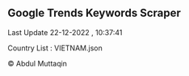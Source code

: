 

## Google Trends Keywords Scraper 
 
Last Update 22-12-2022 , 10:37:41

Country List :
VIETNAM.json



© Abdul Muttaqin 
